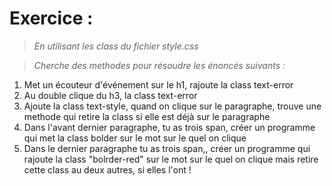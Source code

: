 # Exercice :
>*En utilisant les class du fichier style.css*

>*Cherche des methodes pour résoudre les énoncés suivants :*

1. Met un écouteur d'événement sur le h1, rajoute la class text-error
2. Au double clique du h3, la class text-error
3. Ajoute la class text-style, quand on clique sur le paragraphe, trouve une methode qui retire la class si elle est déjà sur le paragraphe
4. Dans l'avant dernier paragraphe, tu as trois span, créer un programme qui met la class bolder sur le mot sur le quel on clique 
5. Dans le dernier paragraphe tu as trois span,, créer un programme qui rajoute la class "bolrder-red" sur le mot sur le quel on clique mais retire cette class au deux autres, si elles l'ont !